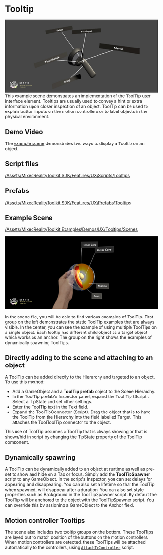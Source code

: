 # Tooltip
![Tooltip](/External/ReadMeImages/Tooltip/MRTK_Tooltip_Main.png)
This example scene demonstrates an implementation of the ToolTip user interface element. Tooltips are usually used to convey a hint or extra information upon closer inspection of an object. ToolTip can be used to explain button inputs on the motion controllers or to label objects in the physical environment.

## Demo Video
The [example scene](https://gfycat.com/WarmOblongBilby) demonstrates two ways to display a Tooltip on an object.

## Script files
[/Assets/MixedRealityToolkit.SDK/Features/UX/Scripts/Tooltips](/Assets/MixedRealityToolkit.SDK/Features/UX/Scripts/Tooltips)

## Prefabs
[/Assets/MixedRealityToolkit.SDK/Features/UX/Prefabs/Tooltips](/Assets/MixedRealityToolkit.SDK/Features/UX/Prefabs/Tooltips)

## Example Scene
[/Assets/MixedRealityToolkit.Examples/Demos/UX/Tooltips/Scenes](/Assets/MixedRealityToolkit.Examples/Demos/UX/Tooltips/Scenes)

<img src="/External/ReadMeImages/ManipulationHandler/MRTK_Manipulation_Main.png" width="600">

In the scene file, you will be able to find various examples of ToolTip. First group on the left demonstrates the static ToolTip examples that are always visible. In the center, you can see the example of using multiple ToolTips on a single object. Each tooltip has different child object as a target object which works as an anchor. The group on the right shows the examples of dynamically spawning ToolTips.


## Directly adding to the scene and attaching to an object
A ToolTip can be added directly to the Hierarchy and targeted to an object. To use this method:

- Add a GameObject and a **ToolTip prefab** object to the Scene Hierarchy.
- In the ToolTip prefab's Inspector panel, expand the Tool Tip (Script). Select a TipState and set other settings. 
- Enter the ToolTip text in the Text field. 
- Expand the ToolTipConnector (Script). Drag the object that is to have the ToolTip from the Hierarchy into the field labelled Target. This attaches the ToolToolTip connector to the object. 

This use of ToolTip assumes a ToolTip that is always showing or that is shown/hid in script by changing the TipState property of the ToolTip component.

 
## Dynamically spawning
A ToolTip can be dynamically added to an object at runtime as well as pre-set to show and hide on a Tap or focus. Simply add the **ToolTipSpawner** script to any GameObject. In the script's Inspector, you can set delays for appearing and disappearing. You can also set a lifetime so that the ToolTip when spawned, will disappear after a duration. You can also set style properties such as Background in the ToolTipSpawner script. By default the ToolTip will be anchored to the object with the ToolTipSpawner script. You can override this by assigning a GameObject to the Anchor field.


## Motion controller Tooltips
The scene also includes two tooltip groups on the bottom. These ToolTips are layed out to match position of the buttons on the motion controllers. When motion controllers are detected, these ToolTips will be attached automatically to the controllers, using [`AttachToController`](/Assets/MixedRealityToolkit.SDK/Features/Utilities/Solvers/AttachToController.cs) script.

